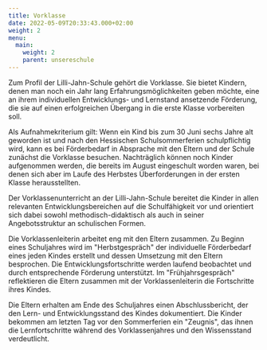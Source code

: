 ```yaml
---
title: Vorklasse
date: 2022-05-09T20:33:43.000+02:00
weight: 2
menu:
  main:
    weight: 2
    parent: unsereschule
---
```


Zum Profil der Lilli-Jahn-Schule gehört die Vorklasse. Sie bietet Kindern, denen man noch ein Jahr lang Erfahrungsmöglichkeiten geben möchte, eine an ihrem individuellen Entwicklungs- und Lernstand ansetzende Förderung, die sie auf einen erfolgreichen Übergang in die erste Klasse vorbereiten soll.

Als Aufnahmekriterium gilt: Wenn ein Kind bis zum 30 Juni sechs Jahre alt geworden ist und nach den Hessischen Schulsommerferien schulpflichtig wird, kann es bei Förderbedarf in Absprache mit den Eltern und der Schule zunächst die Vorklasse besuchen. Nachträglich können noch Kinder aufgenommen werden, die bereits im August eingeschult worden waren, bei denen sich aber im Laufe des Herbstes Überforderungen in der ersten Klasse herausstellten.

Der Vorklassenunterricht an der Lilli-Jahn-Schule bereitet die Kinder in allen relevanten Entwicklungsbereichen auf die Schulfähigkeit vor und orientiert sich dabei sowohl methodisch-didaktisch als auch in seiner Angebotsstruktur an schulischen Formen.

Die Vorklassenleiterin arbeitet eng mit den Eltern zusammen. Zu Beginn eines Schuljahres wird im "Herbstgespräch" der individuelle Förderbedarf eines jeden Kindes erstellt und dessen Umsetzung mit den Eltern besprochen. Die Entwicklungsfortschritte werden laufend beobachtet und durch entsprechende Förderung unterstützt. Im "Frühjahrsgespräch" reflektieren die Eltern zusammen mit der Vorklassenleiterin die Fortschritte ihres Kindes.

Die Eltern erhalten am Ende des Schuljahres einen Abschlussbericht, der den Lern- und Entwicklungsstand des Kindes dokumentiert. Die Kinder bekommen am letzten Tag vor den Sommerferien ein "Zeugnis", das ihnen die Lernfortschritte während des Vorklassenjahres und den Wissensstand verdeutlicht.
